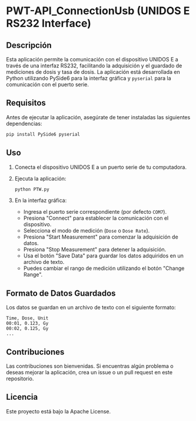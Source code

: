 # PWT-API_ConnectionUsb (UNIDOS E RS232 Interface)

## Descripción
Esta aplicación permite la comunicación con el dispositivo UNIDOS E a través de una interfaz RS232, facilitando la adquisición y el guardado de mediciones de dosis y tasa de dosis. La aplicación está desarrollada en Python utilizando PySide6 para la interfaz gráfica y `pyserial` para la comunicación con el puerto serie.

## Requisitos
Antes de ejecutar la aplicación, asegúrate de tener instaladas las siguientes dependencias:

```bash
pip install PySide6 pyserial
```

## Uso

1. Conecta el dispositivo UNIDOS E a un puerto serie de tu computadora.
2. Ejecuta la aplicación:
   
   ```bash
   python PTW.py
   ```

3. En la interfaz gráfica:
   - Ingresa el puerto serie correspondiente (por defecto `COM7`).
   - Presiona "Connect" para establecer la comunicación con el dispositivo.
   - Selecciona el modo de medición (`Dose` o `Dose Rate`).
   - Presiona "Start Measurement" para comenzar la adquisición de datos.
   - Presiona "Stop Measurement" para detener la adquisición.
   - Usa el botón "Save Data" para guardar los datos adquiridos en un archivo de texto.
   - Puedes cambiar el rango de medición utilizando el botón "Change Range".

## Formato de Datos Guardados
Los datos se guardan en un archivo de texto con el siguiente formato:

```
Time, Dose, Unit
00:01, 0.123, Gy
00:02, 0.125, Gy
...
```

## Contribuciones
Las contribuciones son bienvenidas. Si encuentras algún problema o deseas mejorar la aplicación, crea un issue o un pull request en este repositorio.

## Licencia
Este proyecto está bajo la Apache License.

